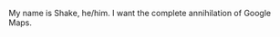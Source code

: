 My name is Shake, he/him.
I want the complete annihilation of Google Maps.

<!---
Shake4W/Shake4W is a ✨ special ✨ repository because its `README.md` (this file) appears on your GitHub profile.
You can click the Preview link to take a look at your changes.
--->
